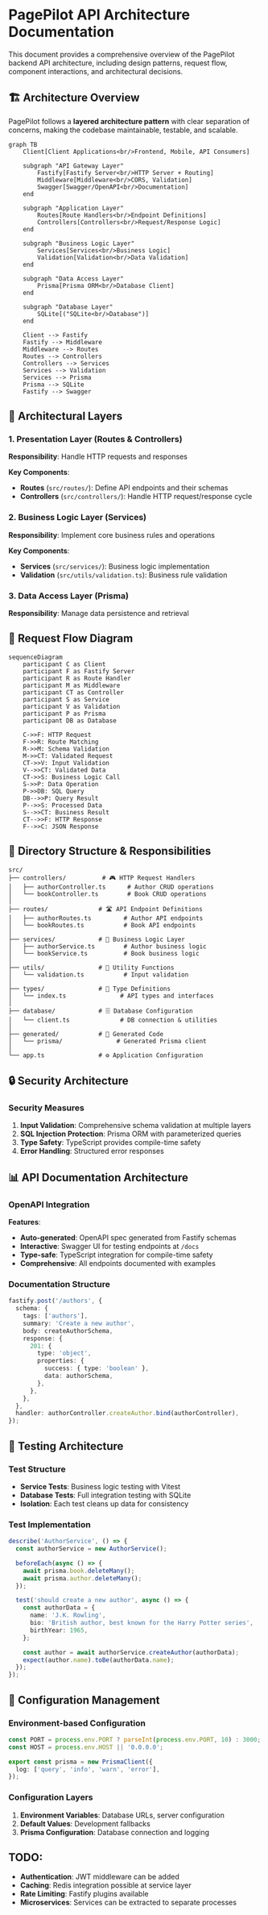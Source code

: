 # PagePilot API Architecture Documentation

This document provides a comprehensive overview of the PagePilot backend API architecture, including design patterns, request flow, component interactions, and architectural decisions.

## 🏗️ Architecture Overview

PagePilot follows a **layered architecture pattern** with clear separation of concerns, making the codebase maintainable, testable, and scalable.

```mermaid
graph TB
    Client[Client Applications<br/>Frontend, Mobile, API Consumers]
    
    subgraph "API Gateway Layer"
        Fastify[Fastify Server<br/>HTTP Server + Routing]
        Middleware[Middleware<br/>CORS, Validation]
        Swagger[Swagger/OpenAPI<br/>Documentation]
    end
    
    subgraph "Application Layer"
        Routes[Route Handlers<br/>Endpoint Definitions]
        Controllers[Controllers<br/>Request/Response Logic]
    end
    
    subgraph "Business Logic Layer"
        Services[Services<br/>Business Logic]
        Validation[Validation<br/>Data Validation]
    end
    
    subgraph "Data Access Layer"
        Prisma[Prisma ORM<br/>Database Client]
    end
    
    subgraph "Database Layer"
        SQLite[("SQLite<br/>Database")]
    end
    
    Client --> Fastify
    Fastify --> Middleware
    Middleware --> Routes
    Routes --> Controllers
    Controllers --> Services
    Services --> Validation
    Services --> Prisma
    Prisma --> SQLite
    Fastify --> Swagger
```

## 📐 Architectural Layers

### 1. **Presentation Layer** (Routes & Controllers)
**Responsibility**: Handle HTTP requests and responses

**Key Components**:
- **Routes** (`src/routes/`): Define API endpoints and their schemas
- **Controllers** (`src/controllers/`): Handle HTTP request/response cycle

### 2. **Business Logic Layer** (Services)
**Responsibility**: Implement core business rules and operations

**Key Components**:
- **Services** (`src/services/`): Business logic implementation
- **Validation** (`src/utils/validation.ts`): Business rule validation

### 3. **Data Access Layer** (Prisma)
**Responsibility**: Manage data persistence and retrieval

## 🔄 Request Flow Diagram

```mermaid
sequenceDiagram
    participant C as Client
    participant F as Fastify Server
    participant R as Route Handler
    participant M as Middleware
    participant CT as Controller
    participant S as Service
    participant V as Validation
    participant P as Prisma
    participant DB as Database

    C->>F: HTTP Request
    F->>R: Route Matching
    R->>M: Schema Validation
    M->>CT: Validated Request
    CT->>V: Input Validation
    V-->>CT: Validated Data
    CT->>S: Business Logic Call
    S->>P: Data Operation
    P->>DB: SQL Query
    DB-->>P: Query Result
    P-->>S: Processed Data
    S-->>CT: Business Result
    CT-->>F: HTTP Response
    F-->>C: JSON Response
```

## 📂 Directory Structure & Responsibilities

```
src/
├── controllers/          # 🎮 HTTP Request Handlers
│   ├── authorController.ts      # Author CRUD operations
│   └── bookController.ts        # Book CRUD operations
│
├── routes/              # 🛣️ API Endpoint Definitions
│   ├── authorRoutes.ts         # Author API endpoints
│   └── bookRoutes.ts           # Book API endpoints
│
├── services/            # 🧠 Business Logic Layer
│   ├── authorService.ts        # Author business logic
│   └── bookService.ts          # Book business logic
│
├── utils/               # 🔧 Utility Functions
│   └── validation.ts           # Input validation
│
├── types/               # 📝 Type Definitions
│   └── index.ts               # API types and interfaces
│
├── database/            # 🗄️ Database Configuration
│   └── client.ts              # DB connection & utilities
│
├── generated/           # 🤖 Generated Code
│   └── prisma/               # Generated Prisma client
│
└── app.ts               # ⚙️ Application Configuration
```

## 🔒 Security Architecture

### Security Measures
1. **Input Validation**: Comprehensive schema validation at multiple layers
2. **SQL Injection Protection**: Prisma ORM with parameterized queries
3. **Type Safety**: TypeScript provides compile-time safety
4. **Error Handling**: Structured error responses

## 📊 API Documentation Architecture

### OpenAPI Integration

**Features**:
- **Auto-generated**: OpenAPI spec generated from Fastify schemas
- **Interactive**: Swagger UI for testing endpoints at `/docs`
- **Type-safe**: TypeScript integration for compile-time safety
- **Comprehensive**: All endpoints documented with examples

### Documentation Structure
```typescript
fastify.post('/authors', {
  schema: {
    tags: ['authors'],
    summary: 'Create a new author',
    body: createAuthorSchema,
    response: {
      201: {
        type: 'object',
        properties: {
          success: { type: 'boolean' },
          data: authorSchema,
        },
      },
    },
  },
  handler: authorController.createAuthor.bind(authorController),
});
```

## 🧪 Testing Architecture

### Test Structure
- **Service Tests**: Business logic testing with Vitest
- **Database Tests**: Full integration testing with SQLite
- **Isolation**: Each test cleans up data for consistency

### Test Implementation
```typescript
describe('AuthorService', () => {
  const authorService = new AuthorService();

  beforeEach(async () => {
    await prisma.book.deleteMany();
    await prisma.author.deleteMany();
  });

  test('should create a new author', async () => {
    const authorData = {
      name: 'J.K. Rowling',
      bio: 'British author, best known for the Harry Potter series',
      birthYear: 1965,
    };

    const author = await authorService.createAuthor(authorData);
    expect(author.name).toBe(authorData.name);
  });
});
```

## 🔧 Configuration Management

### Environment-based Configuration
```typescript
const PORT = process.env.PORT ? parseInt(process.env.PORT, 10) : 3000;
const HOST = process.env.HOST || '0.0.0.0';

export const prisma = new PrismaClient({
  log: ['query', 'info', 'warn', 'error'],
});
```

### Configuration Layers
1. **Environment Variables**: Database URLs, server configuration
2. **Default Values**: Development fallbacks
3. **Prisma Configuration**: Database connection and logging

## TODO:
- **Authentication**: JWT middleware can be added
- **Caching**: Redis integration possible at service layer
- **Rate Limiting**: Fastify plugins available
- **Microservices**: Services can be extracted to separate processes
 
